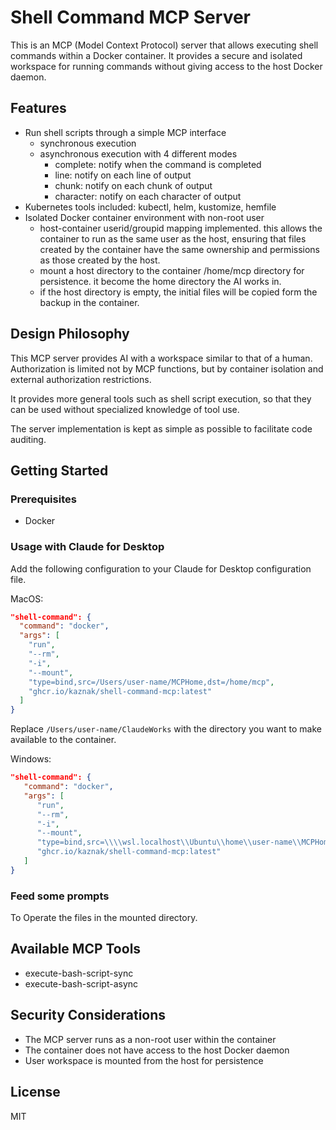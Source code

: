 # Shell Command MCP Server

This is an MCP (Model Context Protocol) server that allows executing shell commands within a Docker container. It provides a secure and isolated workspace for running commands without giving access to the host Docker daemon.

## Features

- Run shell scripts through a simple MCP interface
  - synchronous execution
  - asynchronous execution with 4 different modes
    - complete: notify when the command is completed
    - line: notify on each line of output
    - chunk: notify on each chunk of output
    - character: notify on each character of output
- Kubernetes tools included: kubectl, helm, kustomize, hemfile
- Isolated Docker container environment with non-root user
  - host-container userid/groupid mapping implemented. this allows the container to run as the same user as the host, ensuring that files created by the container have the same ownership and permissions as those created by the host.
  - mount a host directory to the container /home/mcp directory for persistence. it become the home directory the AI works in.
  - if the host directory is empty, the initial files will be copied form the backup in the container.

## Design Philosophy

This MCP server provides AI with a workspace similar to that of a human.
Authorization is limited not by MCP functions, but by container isolation and external authorization restrictions.

It provides more general tools such as shell script execution, so that they can be used without specialized knowledge of tool use.

The server implementation is kept as simple as possible to facilitate code auditing.

## Getting Started

### Prerequisites

- Docker

### Usage with Claude for Desktop

Add the following configuration to your Claude for Desktop configuration file.

MacOS:

```json
"shell-command": {
  "command": "docker",
  "args": [
    "run",
    "--rm",
    "-i",
    "--mount",
    "type=bind,src=/Users/user-name/MCPHome,dst=/home/mcp",
    "ghcr.io/kaznak/shell-command-mcp:latest"
  ]
}
```

Replace `/Users/user-name/ClaudeWorks` with the directory you want to make available to the container.

Windows:

```json
"shell-command": {
   "command": "docker",
   "args": [
      "run",
      "--rm",
      "-i",
      "--mount",
      "type=bind,src=\\\\wsl.localhost\\Ubuntu\\home\\user-name\\MCPHome,dst=/home/mcp",
      "ghcr.io/kaznak/shell-command-mcp:latest"
   ]
}
```

### Feed some prompts

To Operate the files in the mounted directory.

## Available MCP Tools

- execute-bash-script-sync
- execute-bash-script-async

## Security Considerations

- The MCP server runs as a non-root user within the container
- The container does not have access to the host Docker daemon
- User workspace is mounted from the host for persistence

## License

MIT
